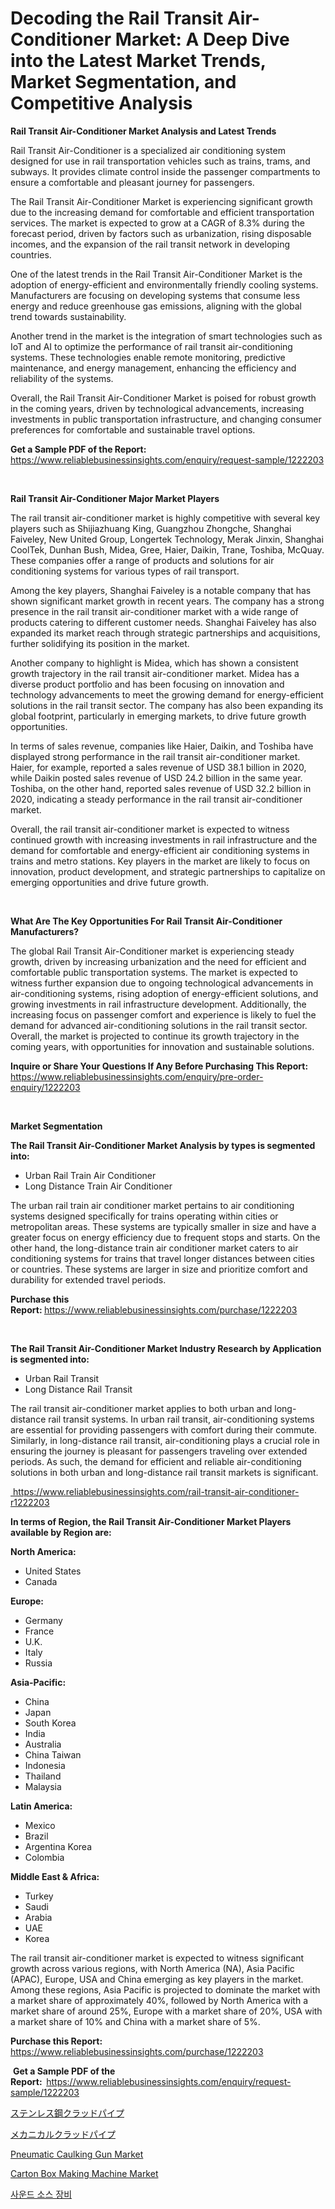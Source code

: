 <p><h1>Decoding the Rail Transit Air-Conditioner Market: A Deep Dive into the Latest Market Trends, Market Segmentation, and Competitive Analysis</h1></p><p><strong>Rail Transit Air-Conditioner Market Analysis and Latest Trends</strong></p>
<p><p>Rail Transit Air-Conditioner is a specialized air conditioning system designed for use in rail transportation vehicles such as trains, trams, and subways. It provides climate control inside the passenger compartments to ensure a comfortable and pleasant journey for passengers.</p><p>The Rail Transit Air-Conditioner Market is experiencing significant growth due to the increasing demand for comfortable and efficient transportation services. The market is expected to grow at a CAGR of 8.3% during the forecast period, driven by factors such as urbanization, rising disposable incomes, and the expansion of the rail transit network in developing countries.</p><p>One of the latest trends in the Rail Transit Air-Conditioner Market is the adoption of energy-efficient and environmentally friendly cooling systems. Manufacturers are focusing on developing systems that consume less energy and reduce greenhouse gas emissions, aligning with the global trend towards sustainability.</p><p>Another trend in the market is the integration of smart technologies such as IoT and AI to optimize the performance of rail transit air-conditioning systems. These technologies enable remote monitoring, predictive maintenance, and energy management, enhancing the efficiency and reliability of the systems.</p><p>Overall, the Rail Transit Air-Conditioner Market is poised for robust growth in the coming years, driven by technological advancements, increasing investments in public transportation infrastructure, and changing consumer preferences for comfortable and sustainable travel options.</p></p>
<p><strong>Get a Sample PDF of the Report:&nbsp;</strong> <a href="https://www.reliablebusinessinsights.com/enquiry/request-sample/1222203">https://www.reliablebusinessinsights.com/enquiry/request-sample/1222203</a></p>
<p>&nbsp;</p>
<p><strong>Rail Transit Air-Conditioner Major Market Players</strong></p>
<p><p>The rail transit air-conditioner market is highly competitive with several key players such as Shijiazhuang King, Guangzhou Zhongche, Shanghai Faiveley, New United Group, Longertek Technology, Merak Jinxin, Shanghai CoolTek, Dunhan Bush, Midea, Gree, Haier, Daikin, Trane, Toshiba, McQuay. These companies offer a range of products and solutions for air conditioning systems for various types of rail transport.</p><p>Among the key players, Shanghai Faiveley is a notable company that has shown significant market growth in recent years. The company has a strong presence in the rail transit air-conditioner market with a wide range of products catering to different customer needs. Shanghai Faiveley has also expanded its market reach through strategic partnerships and acquisitions, further solidifying its position in the market.</p><p>Another company to highlight is Midea, which has shown a consistent growth trajectory in the rail transit air-conditioner market. Midea has a diverse product portfolio and has been focusing on innovation and technology advancements to meet the growing demand for energy-efficient solutions in the rail transit sector. The company has also been expanding its global footprint, particularly in emerging markets, to drive future growth opportunities.</p><p>In terms of sales revenue, companies like Haier, Daikin, and Toshiba have displayed strong performance in the rail transit air-conditioner market. Haier, for example, reported a sales revenue of USD 38.1 billion in 2020, while Daikin posted sales revenue of USD 24.2 billion in the same year. Toshiba, on the other hand, reported sales revenue of USD 32.2 billion in 2020, indicating a steady performance in the rail transit air-conditioner market.</p><p>Overall, the rail transit air-conditioner market is expected to witness continued growth with increasing investments in rail infrastructure and the demand for comfortable and energy-efficient air conditioning systems in trains and metro stations. Key players in the market are likely to focus on innovation, product development, and strategic partnerships to capitalize on emerging opportunities and drive future growth.</p></p>
<p>&nbsp;</p>
<p><strong>What Are The Key Opportunities For Rail Transit Air-Conditioner Manufacturers?</strong></p>
<p><p>The global Rail Transit Air-Conditioner market is experiencing steady growth, driven by increasing urbanization and the need for efficient and comfortable public transportation systems. The market is expected to witness further expansion due to ongoing technological advancements in air-conditioning systems, rising adoption of energy-efficient solutions, and growing investments in rail infrastructure development. Additionally, the increasing focus on passenger comfort and experience is likely to fuel the demand for advanced air-conditioning solutions in the rail transit sector. Overall, the market is projected to continue its growth trajectory in the coming years, with opportunities for innovation and sustainable solutions.</p></p>
<p><strong>Inquire or Share Your Questions If Any Before Purchasing This Report:</strong> <a href="https://www.reliablebusinessinsights.com/enquiry/pre-order-enquiry/1222203">https://www.reliablebusinessinsights.com/enquiry/pre-order-enquiry/1222203</a></p>
<p>&nbsp;</p>
<p><strong>Market Segmentation</strong></p>
<p><strong>The Rail Transit Air-Conditioner Market Analysis by types is segmented into:</strong></p>
<p><ul><li>Urban Rail Train Air Conditioner</li><li>Long Distance Train Air Conditioner</li></ul></p>
<p><p>The urban rail train air conditioner market pertains to air conditioning systems designed specifically for trains operating within cities or metropolitan areas. These systems are typically smaller in size and have a greater focus on energy efficiency due to frequent stops and starts. On the other hand, the long-distance train air conditioner market caters to air conditioning systems for trains that travel longer distances between cities or countries. These systems are larger in size and prioritize comfort and durability for extended travel periods.</p></p>
<p><strong>Purchase this Report:&nbsp;</strong><a href="https://www.reliablebusinessinsights.com/purchase/1222203">https://www.reliablebusinessinsights.com/purchase/1222203</a></p>
<p>&nbsp;</p>
<p><strong>The Rail Transit Air-Conditioner Market Industry Research by Application is segmented into:</strong></p>
<p><ul><li>Urban Rail Transit</li><li>Long Distance Rail Transit</li></ul></p>
<p><p>The rail transit air-conditioner market applies to both urban and long-distance rail transit systems. In urban rail transit, air-conditioning systems are essential for providing passengers with comfort during their commute. Similarly, in long-distance rail transit, air-conditioning plays a crucial role in ensuring the journey is pleasant for passengers traveling over extended periods. As such, the demand for efficient and reliable air-conditioning solutions in both urban and long-distance rail transit markets is significant.</p></p>
<p><a href="https://www.reliablebusinessinsights.com/rail-transit-air-conditioner-r1222203">&nbsp;https://www.reliablebusinessinsights.com/rail-transit-air-conditioner-r1222203</a></p>
<p><strong>In terms of Region, the Rail Transit Air-Conditioner Market Players available by Region are:</strong></p>
<p>
    <p> <strong> North America: </strong>
        <ul>
            <li>United States</li>
            <li>Canada</li>
        </ul>
        </p> 
    <p> <strong> Europe: </strong>
        <ul>
            <li>Germany</li>
            <li>France</li>
            <li>U.K.</li>
            <li>Italy</li>
            <li>Russia</li>
        </ul>
        </p> 
    <p> <strong> Asia-Pacific: </strong>
        <ul>
            <li>China</li>
            <li>Japan</li>
            <li>South Korea</li>
            <li>India</li>
            <li>Australia</li>
            <li>China Taiwan</li>
            <li>Indonesia</li>
            <li>Thailand</li>
            <li>Malaysia</li>
        </ul>
        </p> 
    <p> <strong> Latin America: </strong>
        <ul>
            <li>Mexico</li>
            <li>Brazil</li>
            <li>Argentina Korea</li>
            <li>Colombia</li>
        </ul>
        </p> 
    <p> <strong> Middle East & Africa: </strong>
        <ul>
            <li>Turkey</li>
            <li>Saudi</li>
            <li>Arabia</li>
            <li>UAE</li>
            <li>Korea</li>
        </ul>
    </p>
    </p>
<p><p>The rail transit air-conditioner market is expected to witness significant growth across various regions, with North America (NA), Asia Pacific (APAC), Europe, USA and China emerging as key players in the market. Among these regions, Asia Pacific is projected to dominate the market with a market share of approximately 40%, followed by North America with a market share of around 25%, Europe with a market share of 20%, USA with a market share of 10% and China with a market share of 5%.</p></p>
<p><strong>Purchase this Report: </strong><a href="https://www.reliablebusinessinsights.com/purchase/1222203">https://www.reliablebusinessinsights.com/purchase/1222203</a></p>
<p>&nbsp;<strong>Get a Sample PDF of the Report:&nbsp;&nbsp;</strong><a href="https://www.reliablebusinessinsights.com/enquiry/request-sample/1222203">https://www.reliablebusinessinsights.com/enquiry/request-sample/1222203</a></p>
<p><strong></strong></p>
<p><p><a href="https://github.com/NikitaBruen/Market-Research-Report-List-1/blob/main/1296492165634.md">ステンレス鋼クラッドパイプ</a></p><p><a href="https://github.com/mm14022023/Market-Research-Report-List-2/blob/main/8854814165633.md">メカニカルクラッドパイプ</a></p><p><a href="https://github.com/amirvaghari/Market-Research-Report-List-1/blob/main/pneumatic-caulking-gun-market.md">Pneumatic Caulking Gun Market</a></p><p><a href="https://github.com/janetchuadff364/Market-Research-Report-List-1/blob/main/carton-box-making-machine-market.md">Carton Box Making Machine Market</a></p><p><a href="https://github.com/Madalyell456456/Market-Research-Report-List-2/blob/main/9902766178757.md">사운드 소스 장비</a></p></p>